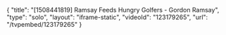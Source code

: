 {
    "title": "[1508441819] Ramsay Feeds Hungry Golfers - Gordon Ramsay",
    "type": "solo",
    "layout": "iframe-static",
    "videoId": "123179265",
    "url": "\/tvpembed\/123179265"
}